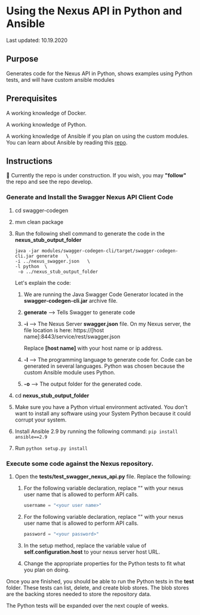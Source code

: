 # Using the Nexus API in Python and Ansible

Last updated: 10.19.2020

## Purpose

Generates code for the Nexus API in Python, shows examples using Python tests, 
and will have custom ansible modules

## Prerequisites

A working knowledge of Docker.

A working knowledge of Python.

A working knowledge of Ansible if you plan on using the custom modules.  
You can learn about Ansible by reading this 
[repo](https://github.com/bretmullinix/ansible-for-beginners).

## Instructions

:construction:  Currently the repo is under construction.  If you wish, you
may **"follow"** the repo and see the repo develop.

### Generate and Install the Swagger Nexus API Client Code
1. cd swagger-codegen
1. mvn clean package
1. Run the following shell command to generate the code in the **nexus_stub_output_folder**

    ```shell script
    java -jar modules/swagger-codegen-cli/target/swagger-codegen-cli.jar generate   \
    -i ../nexus_swagger.json   \
    -l python  \
     -o ../nexus_stub_output_folder
    ```
    
    Let's explain the code:
    
    1. We are running the Java Swagger Code Generator located in the **swagger-codegen-cli.jar**
       archive file.
       
    1. **generate** --> Tells Swagger to generate code
    
    1. **\-i** --> The Nexus Server **swagger.json** file.  On my Nexus server, the file location is
       here:   https://[host name]:8443/service/rest/swagger.json
       
       Replace **[host name]** with your host name or ip address.
       
    1. **\-l** --> The programming language to generate code for.  Code can be generated in
       several languages.  Python was chosen because the custom Ansible module uses Python.
       
    1. **\-o** --> The output folder for the generated code.
    
1. cd **nexus_stub_output_folder**

1. Make sure you have a Python virtual environment activated.  You don't want to install any
   software using your System Python because it could corrupt your system.
   
1. Install Ansible 2.9 by running the following command:  `pip install ansible==2.9`

1. Run `python setup.py install`

### Execute some code against the Nexus repository.

1. Open the **tests/test_swagger_nexus_api.py** file. Replace the following:

   1. For the following variable declaration, replace "<your user name>" with
      your nexus user name that is allowed to perform API calls.
      
      ```python
      username = "<your user name>"
      ```
      
   1. For the following variable declaration, replace "<your password>" with
      your nexus user name that is allowed to perform API calls.
      
      ```python
      password = "<your password>"
      ```
   
   1. In the setup method, replace the variable value of **self.configuration.host**
      to your nexus server host URL.
   
   1. Change the appropriate properties for the Python tests to fit what you plan on
      doing.

Once you are finished, you should be able to run the Python tests in the **test** folder.
These tests can list, delete, and create blob stores.  The blob stores are the backing
stores needed to store the repository data.

The Python tests will be expanded over the next couple of weeks.
